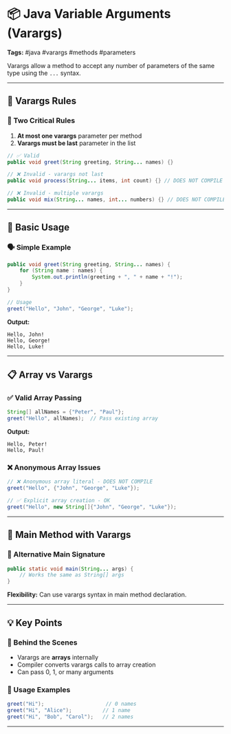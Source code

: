 # 📦 Java Variable Arguments (Varargs)

**Tags:** #java #varargs #methods #parameters

Varargs allow a method to accept any number of parameters of the same type using the `...` syntax.

---

## 🔹 Varargs Rules

### 📝 Two Critical Rules

1. **At most one varargs** parameter per method
2. **Varargs must be last** parameter in the list

```java
// ✅ Valid
public void greet(String greeting, String... names) {}

// ❌ Invalid - varargs not last
public void process(String... items, int count) {} // DOES NOT COMPILE

// ❌ Invalid - multiple varargs  
public void mix(String... names, int... numbers) {} // DOES NOT COMPILE
```

---

## 🎯 Basic Usage

### 🗣️ Simple Example

```java
public void greet(String greeting, String... names) {
    for (String name : names) {
        System.out.println(greeting + ", " + name + "!");
    }
}

// Usage
greet("Hello", "John", "George", "Luke");
```

**Output:**

```
Hello, John!
Hello, George!
Hello, Luke!
```

---

## 📋 Array vs Varargs

### ✅ Valid Array Passing

```java
String[] allNames = {"Peter", "Paul"};
greet("Hello", allNames);  // Pass existing array
```

**Output:**

```
Hello, Peter!
Hello, Paul!
```

### ❌ Anonymous Array Issues

```java
// ❌ Anonymous array literal - DOES NOT COMPILE
greet("Hello", {"John", "George", "Luke"});

// ✅ Explicit array creation - OK
greet("Hello", new String[]{"John", "George", "Luke"});
```

---

## 🚀 Main Method with Varargs

### 📱 Alternative Main Signature

```java
public static void main(String... args) {
    // Works the same as String[] args
}
```

**Flexibility:** Can use varargs syntax in main method declaration.

---

## 💡 Key Points

### 🔄 Behind the Scenes

- Varargs are **arrays** internally
- Compiler converts varargs calls to array creation
- Can pass 0, 1, or many arguments

### 🎨 Usage Examples

```java
greet("Hi");                    // 0 names
greet("Hi", "Alice");          // 1 name  
greet("Hi", "Bob", "Carol");   // 2 names
```

---